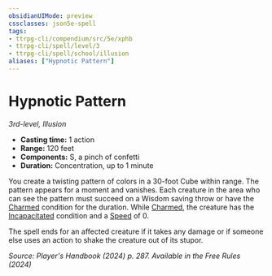 ```yaml
---
obsidianUIMode: preview
cssclasses: json5e-spell
tags:
- ttrpg-cli/compendium/src/5e/xphb
- ttrpg-cli/spell/level/3
- ttrpg-cli/spell/school/illusion
aliases: ["Hypnotic Pattern"]
---
```

# Hypnotic Pattern
*3rd-level, Illusion*  

- **Casting time:** 1 action
- **Range:** 120 feet
- **Components:** S, a pinch of confetti
- **Duration:** Concentration, up to 1 minute

You create a twisting pattern of colors in a 30-foot Cube within range. The pattern appears for a moment and vanishes. Each creature in the area who can see the pattern must succeed on a Wisdom saving throw or have the [Charmed](conditions.md#Charmed) condition for the duration. While [Charmed](conditions.md#Charmed), the creature has the [Incapacitated](conditions.md#Incapacitated) condition and a [Speed](speed-xphb.md) of 0.

The spell ends for an affected creature if it takes any damage or if someone else uses an action to shake the creature out of its stupor.

*Source: Player's Handbook (2024) p. 287. Available in the Free Rules (2024)*